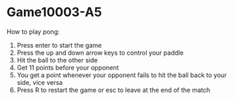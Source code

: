 # Game10003-A5

How to play pong:

1. Press enter to start the game
2. Press the up and down arrow keys to control your paddle
3. Hit the ball to the other side
4. Get 11 points before your opponent
5. You get a point whenever your opponent fails to hit the ball back to your side, vice versa 
6. Press R to restart the game or esc to leave at the end of the match
